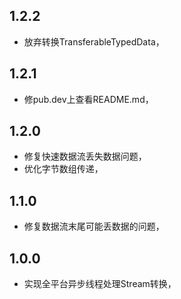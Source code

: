 
## 1.2.2

- 放弃转换TransferableTypedData，

## 1.2.1

- 修pub.dev上查看README.md，

## 1.2.0

- 修复快速数据流丢失数据问题，
- 优化字节数组传递，

## 1.1.0

- 修复数据流末尾可能丢数据的问题，

## 1.0.0

- 实现全平台异步线程处理Stream转换，
